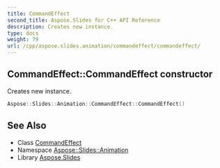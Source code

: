 ```yaml
---
title: CommandEffect
second_title: Aspose.Slides for C++ API Reference
description: Creates new instance.
type: docs
weight: 79
url: /cpp/aspose.slides.animation/commandeffect/commandeffect/
---
```

## CommandEffect::CommandEffect constructor


Creates new instance.

```cpp
Aspose::Slides::Animation::CommandEffect::CommandEffect()
```

## See Also

* Class [CommandEffect](../)
* Namespace [Aspose::Slides::Animation](../../)
* Library [Aspose.Slides](../../../)

